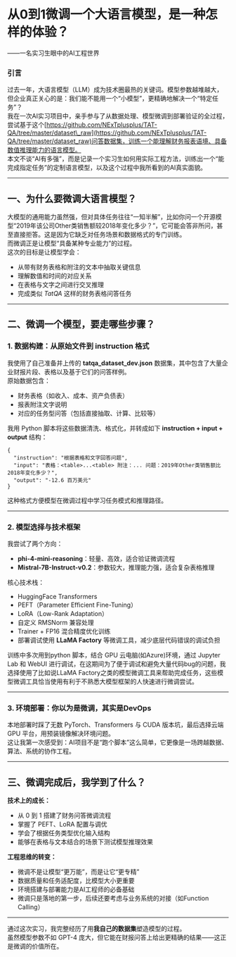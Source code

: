# 从0到1微调一个大语言模型，是一种怎样的体验？

——一名实习生眼中的AI工程世界

### **引言**

过去一年，大语言模型（LLM）成为技术圈最热的关键词。模型参数越堆越大，但企业真正关心的是：我们能不能用一个“小模型”，更精确地解决一个“特定任务”？  
我在一次AI实习项目中，亲手参与了从数据处理、模型微调到部署验证的全过程，尝试基于这个[https://github.com/NExTplusplus/TAT-QA/tree/master/dataset\_raw](https://github.com/NExTplusplus/TAT-QA/tree/master/dataset_raw)问答数据集，训练一个能理解财务报表语境、具备数值推理能力的语言模型。  
本文不谈“AI有多强”，而是记录一个实习生如何用实际工程方法，训练出一个“能完成指定任务”的定制语言模型，以及这个过程中我所看到的AI真实面貌。

* * *

## 一、为什么要微调大语言模型？

大模型的通用能力虽然强，但对具体任务往往“一知半解”，比如你问一个开源模型“2019年该公司Other类销售额较2018年变化多少？”，它可能会答非所问，甚至直接拒答。这是因为它缺乏对任务场景和数据格式的专门训练。  
而微调正是让模型“具备某种专业能力”的过程。  
这次的目标是让模型学会：

- 从带有财务表格和附注的文本中抽取关键信息
- 理解数值和时间的对应关系
- 在表格与文字之间进行交叉推理
- 完成类似 _TatQA_ 这样的财务表格问答任务

* * *

## 二、微调一个模型，要走哪些步骤？

### 1\. 数据构建：从原始文件到 instruction 格式

我使用了自己准备并上传的 **tatqa\_dataset\_dev.json** 数据集，其中包含了大量企业财报片段、表格以及基于它们的问答样例。  
原始数据包含：

- 财务表格（如收入、成本、资产负债表）
- 报表附注文字说明
- 对应的任务型问答（包括直接抽取、计算、比较等）

我用 Python 脚本将这些数据清洗、格式化，并转成如下 **instruction + input + output** 结构：

```
{
  "instruction": "根据表格和文字回答问题",
  "input": "表格：<table>...<table> 附注：... 问题：2019年Other类销售额比2018年变化多少？",
  "output": "-12.6 百万美元"
}
```

这种格式方便模型在微调过程中学习任务模式和推理路径。

* * *

### 2\. 模型选择与技术框架

我尝试了两个方向：

- **phi-4-mini-reasoning**：轻量、高效，适合验证微调流程
- **Mistral-7B-Instruct-v0.2**：参数较大，推理能力强，适合复杂表格推理

核心技术栈：

- HuggingFace Transformers
- PEFT（Parameter Efficient Fine-Tuning）
- LoRA（Low-Rank Adaptation）
- 自定义 RMSNorm 兼容处理
- Trainer + FP16 混合精度优化训练
- 部署调试使用 **LLaMA Factory** 等微调工具，减少底层代码错误的调试负担

训练中多次用到python 脚本，结合 GPU 云电脑(如Azure)环境，通过 Jupyter Lab 和 WebUI 进行调试，在这期间为了便于调试和避免大量代码bug的问题，我选择使用了比如说LLaMA Factory之类的模型微调工具来帮助完成任务，这些模型微调工具恰当使用有利于不熟悉大模型框架的人快速进行微调尝试。

* * *

### 3\. 环境部署：你以为是微调，其实是DevOps

本地部署时踩了无数 PyTorch、Transformers 与 CUDA 版本坑，最后选择云端 GPU 平台，用预装镜像解决环境问题。  
这让我第一次感受到：AI项目不是“跑个脚本”这么简单，它更像是一场跨越数据、算法、系统的协作工程。

* * *

## 三、微调完成后，我学到了什么？

**技术上的成长：**

- 从 0 到 1 搭建了财务问答微调流程
- 掌握了 PEFT、LoRA 配置与调优
- 学会了根据任务类型优化输入结构
- 能够在表格与文本结合的场景下测试模型推理效果

**工程思维的转变：**

- 微调不是让模型“更万能”，而是让它“更专精”
- 数据质量和任务适配度，比模型大小更重要
- 环境搭建与部署能力是AI工程师的必备基础
- 微调只是落地的第一步，后续还要考虑与业务系统的对接（如Function Calling）

* * *

通过这次实习，我完整经历了用**我自己的数据集**塑造模型的过程。  
虽然模型参数不如 GPT-4 庞大，但它能在财报问答上给出更精确的结果——这正是微调的价值所在。
